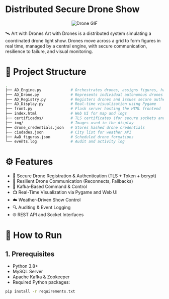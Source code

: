 # Distributed Secure Drone Show

<p align="center">
  <img src="https://i.pinimg.com/originals/bc/f3/a3/bcf3a371b9303c27752e1109e96a2fe6.gif" alt="Drone GIF">
</p>

🛰️ Art with Drones
Art with Drones is a distributed system simulating a coordinated drone light show. Drones move across a grid to form figures in real time, managed by a central engine, with secure communication, resilience to failure, and visual monitoring.

# 📁 Project Structure
```bash
.
├── AD_Engine.py             # Orchestrates drones, assigns figures, handles reconnections
├── AD_Drone.py              # Represents individual autonomous drones
├── AD_Registry.py           # Registers drones and issues secure authentication tokens
├── AD_Display.py            # Real-time visualization using Pygame
├── front.py                 # Flask server hosting the HTML frontend
├── index.html               # Web UI for map and logs
├── certificados/            # TLS certificates (for secure sockets and HTTPS)
├── img/                     # Images used in the display
├── drone_credentials.json   # Stores hashed drone credentials
├── ciudades.json            # City list for weather API
├── AwD_figuras.json         # Scheduled drone formations
└── events.log               # Audit and activity log
```

# ⚙️ Features
- 🔐 Secure Drone Registration & Authentication (TLS + Token + bcrypt)
- 🔄 Resilient Drone Communication (Reconnects, Fallbacks)
- 📡 Kafka-Based Command & Control
- 📺 Real-Time Visualization via Pygame and Web UI
- ☁️ Weather-Driven Show Control
- 🔍 Auditing & Event Logging
- 🌐 REST API and Socket Interfaces

# 🚀 How to Run
## 1. Prerequisites
- Python 3.8+
- MySQL Server
- Apache Kafka & Zookeeper
- Required Python packages:
```bash
pip install -r requirements.txt
```
